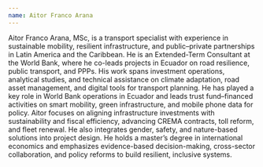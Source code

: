 ```yaml
---
name: Aitor Franco Arana
---
```

Aitor Franco Arana, MSc, is a transport specialist with experience in sustainable mobility, resilient infrastructure, and public–private partnerships in Latin America and the Caribbean. He is an Extended-Term Consultant at the World Bank, where he co-leads projects in Ecuador on road resilience, public transport, and PPPs. His work spans investment operations, analytical studies, and technical assistance on climate adaptation, road asset management, and digital tools for transport planning. He has played a key role in World Bank operations in Ecuador and leads trust fund–financed activities on smart mobility, green infrastructure, and mobile phone data for policy. Aitor focuses on aligning infrastructure investments with sustainability and fiscal efficiency, advancing CREMA contracts, toll reform, and fleet renewal. He also integrates gender, safety, and nature-based solutions into project design. He holds a master’s degree in international economics and emphasizes evidence-based decision-making, cross-sector collaboration, and policy reforms to build resilient, inclusive systems.
